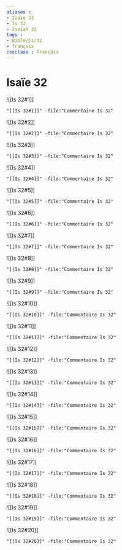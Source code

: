 ```yaml
---
aliases : 
- Isaïe 32
- Is 32
- Isaiah 32
tags : 
- Bible/Is/32
- français
cssclass : français
---
```


# Isaïe 32

![[Is 32#1]]

```query
"[[Is 32#1]]" -file:"Commentaire Is 32"
```

![[Is 32#2]]

```query
"[[Is 32#2]]" -file:"Commentaire Is 32"
```

![[Is 32#3]]

```query
"[[Is 32#3]]" -file:"Commentaire Is 32"
```

![[Is 32#4]]

```query
"[[Is 32#4]]" -file:"Commentaire Is 32"
```

![[Is 32#5]]

```query
"[[Is 32#5]]" -file:"Commentaire Is 32"
```

![[Is 32#6]]

```query
"[[Is 32#6]]" -file:"Commentaire Is 32"
```

![[Is 32#7]]

```query
"[[Is 32#7]]" -file:"Commentaire Is 32"
```

![[Is 32#8]]

```query
"[[Is 32#8]]" -file:"Commentaire Is 32"
```

![[Is 32#9]]

```query
"[[Is 32#9]]" -file:"Commentaire Is 32"
```

![[Is 32#10]]

```query
"[[Is 32#10]]" -file:"Commentaire Is 32"
```

![[Is 32#11]]

```query
"[[Is 32#11]]" -file:"Commentaire Is 32"
```

![[Is 32#12]]

```query
"[[Is 32#12]]" -file:"Commentaire Is 32"
```

![[Is 32#13]]

```query
"[[Is 32#13]]" -file:"Commentaire Is 32"
```

![[Is 32#14]]

```query
"[[Is 32#14]]" -file:"Commentaire Is 32"
```

![[Is 32#15]]

```query
"[[Is 32#15]]" -file:"Commentaire Is 32"
```

![[Is 32#16]]

```query
"[[Is 32#16]]" -file:"Commentaire Is 32"
```

![[Is 32#17]]

```query
"[[Is 32#17]]" -file:"Commentaire Is 32"
```

![[Is 32#18]]

```query
"[[Is 32#18]]" -file:"Commentaire Is 32"
```

![[Is 32#19]]

```query
"[[Is 32#19]]" -file:"Commentaire Is 32"
```

![[Is 32#20]]

```query
"[[Is 32#20]]" -file:"Commentaire Is 32"
```

